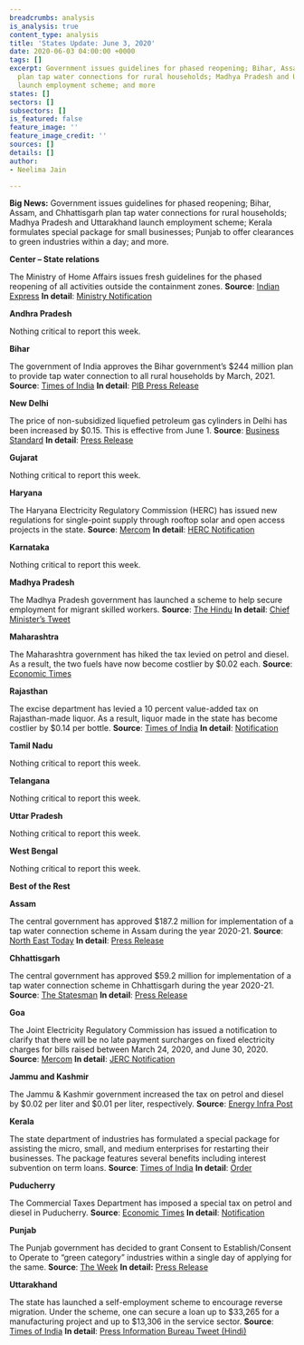 ```yaml
---
breadcrumbs: analysis
is_analysis: true
content_type: analysis
title: 'States Update: June 3, 2020'
date: 2020-06-03 04:00:00 +0000
tags: []
excerpt: Government issues guidelines for phased reopening; Bihar, Assam, and Chhattisgarh
  plan tap water connections for rural households; Madhya Pradesh and Uttarakhand
  launch employment scheme; and more
states: []
sectors: []
subsectors: []
is_featured: false
feature_image: ''
feature_image_credit: ''
sources: []
details: []
author:
- Neelima Jain

---
```

**Big News:** Government issues guidelines for phased reopening; Bihar, Assam, and Chhattisgarh plan tap water connections for rural households; Madhya Pradesh and Uttarakhand launch employment scheme; Kerala formulates special package for small businesses; Punjab to offer clearances to green industries within a day; and more.

**Center – State relations**

The Ministry of Home Affairs issues fresh guidelines for the phased reopening of all activities outside the containment zones. **Source**: [Indian Express](https://indianexpress.com/article/india/lockdown-5-0-guidelines-6434777/) **In detail**: [Ministry Notification](http://164.100.117.97/WriteReadData/userfiles/MHA%20Order%20Dt.%2030.5.2020%20with%20guidelines%20on%20extension%20of%20LD%20in%20Containment%20Zones%20and%20phased%20reopening.pdf)

**Andhra Pradesh**

Nothing critical to report this week.

**Bihar**

The government of India approves the Bihar government’s $244 million plan to provide tap water connection to all rural households by March, 2021. **Source**: [Times of India](https://timesofindia.indiatimes.com/india/bihar-plans-to-provide-tap-water-connection-to-all-rural-households-by-march-next-year/articleshow/76110252.cms) **In detail**: [PIB Press Release](https://pib.gov.in/PressReleasePage.aspx?PRID=1627901)

**New Delhi**

The price of non-subsidized liquefied petroleum gas cylinders in Delhi has been increased by $0.15. This is effective from June 1. **Source**: [Business Standard](https://www.business-standard.com/article/economy-policy/unlock-1-0-lpg-gas-price-hiked-from-today-amid-by-rs-11-50-in-delhi-120060100139_1.html) **In detail**: [Press Release](https://www.iocl.com/aboutus/NewsDetail.aspx?NewsID=55174&tID=8)

**Gujarat**

Nothing critical to report this week.

**Haryana**

The Haryana Electricity Regulatory Commission (HERC) has issued new regulations for single-point supply through rooftop solar and open access projects in the state. **Source**: [Mercom](https://mercomindia.com/haryana-issues-single-point/) **In detail**: [HERC Notification](https://herc.gov.in/WriteReadData/Pdf/R20200422.pdf)

**Karnataka**

Nothing critical to report this week.

**Madhya Pradesh**

The Madhya Pradesh government has launched a scheme to help secure employment for migrant skilled workers. **Source**: [The Hindu](https://www.thehindu.com/news/national/other-states/madhya-pradesh-launches-rozgar-setu-scheme-for-skilled-workers/article31701696.ece) **In detail**: [Chief Minister’s Tweet](https://twitter.com/ChouhanShivraj/status/1266017671692369920)

**Maharashtra**

The Maharashtra government has hiked the tax levied on petrol and diesel. As a result, the two fuels have now become costlier by $0.02 each. **Source**: [Economic Times](https://energy.economictimes.indiatimes.com/news/oil-and-gas/petrol-diesel-to-cost-rs-2-more-as-maharashtra-hikes-cess/76127032)

**Rajasthan**

The excise department has levied a 10 percent value-added tax on Rajasthan-made liquor. As a result, liquor made in the state has become costlier by $0.14 per bottle. **Source**: [Times of India](https://timesofindia.indiatimes.com/city/jaipur/excise-dept-levies-10-vat-on-raj-made-liquor/articleshow/76080285.cms) **In detail**: [Notification](http://finance.rajasthan.gov.in/PDFDOCS/EXCISE/F-EXCISE-8828-02062020.pdf)

**Tamil Nadu**

Nothing critical to report this week.

**Telangana**

Nothing critical to report this week.

**Uttar Pradesh**

Nothing critical to report this week.

**West Bengal**

Nothing critical to report this week.

**Best of the Rest**

**Assam**

The central government has approved $187.2 million for implementation of a tap water connection scheme in Assam during the year 2020-21. **Source**: [North East Today](https://thenortheasttoday.com/centre-approves-rs-1407-crore-to-assam-for-implementation-of-jal-jeevan-mission/) **In detail**: [Press Release](https://pib.gov.in/PressReleseDetailm.aspx?PRID=1628125)

**Chhattisgarh**

The central government has approved $59.2 million for implementation of a tap water connection scheme in Chhattisgarh during the year 2020-21. **Source**: [The Statesman](https://www.thestatesman.com/india/centre-approves-rs-445-crore-for-implementation-of-jal-jeevan-mission-in-chhattisgarh-1502894301.html) **In detail**: [Press Release](https://pib.gov.in/PressReleseDetail.aspx?PRID=1627710)

**Goa**

The Joint Electricity Regulatory Commission has issued a notification to clarify that there will be no late payment surcharges on fixed electricity charges for bills raised between March 24, 2020, and June 30, 2020. **Source**: [Mercom](https://mercomindia.com/jerc-issues-clarification-late-payment/) **In detail**: [JERC Notification](http://jercuts.gov.in/writereaddata/UploadFile/Moratorium637261022481097900.pdf)

**Jammu and Kashmir**

The Jammu & Kashmir government increased the tax on petrol and diesel by $0.02 per liter and $0.01 per liter, respectively. **Source**: [Energy Infra Post](https://www.energyinfrapost.com/jammu-and-kashmir-hikes-tax-on-petrol-by-rs-2-per-litre-diesel-by-rs-1-from-june-1/)

  
**Kerala**

The state department of industries has formulated a special package for assisting the micro, small, and medium enterprises for restarting their businesses. The package features several benefits including interest subvention on term loans. **Source**: [Times of India](https://timesofindia.indiatimes.com/city/kochi/kerala-interest-subvention-offered-for-msmes/articleshow/76034078.cms) **In detail**: [Order](http://industry.kerala.gov.in/images/GOs/GOs2020/Bhadratha-GO.PDF)

**Puducherry**

The Commercial Taxes Department has imposed a special tax on petrol and diesel in Puducherry. **Source**: [Economic Times](https://energy.economictimes.indiatimes.com/news/oil-and-gas/puducherry-special-tax-imposed-on-petrol-diesel/76090663) **In detail**: [Notification](https://gst.py.gov.in/gomsno25-puducherry-gst-fifth-amendment-rules-2020)

**Punjab**

The Punjab government has decided to grant Consent to Establish/Consent to Operate to “green category” industries within a single day of applying for the same. **Source**: [The Week](https://www.theweek.in/news/india/2020/05/23/punjab-eco-friendly-industries-to-be-granted-cte-cto-within-a-day.html) **In detail:** [Press Release](http://diprpunjab.gov.in/?q=content/punjab-government-decides-grant-nocctecto-green-category-industries-one-day-self)

**Uttarakhand**

The state has launched a self-employment scheme to encourage reverse migration. Under the scheme, one can secure a loan up to $33,265 for a manufacturing project and up to $13,306 in the service sector. **Source**: [Times of India](https://timesofindia.indiatimes.com/city/dehradun/chief-minister-launches-self-employment-scheme/articleshow/76077569.cms) **In detail**: [Press Information Bureau Tweet (Hindi)](https://twitter.com/PIBDehradun/status/1265979568315195392)